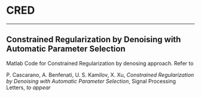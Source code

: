 # CRED
---
## Constrained Regularization by Denoising with Automatic Parameter Selection

Matlab Code for Constrained Regularization by denosing approach. Refer to 

P. Cascarano, A. Benfenati, U. S. Kamilov, X. Xu, _Constrained Regularization by Denoising with Automatic Parameter Selection_, Signal Processing Letters, _to appear_
